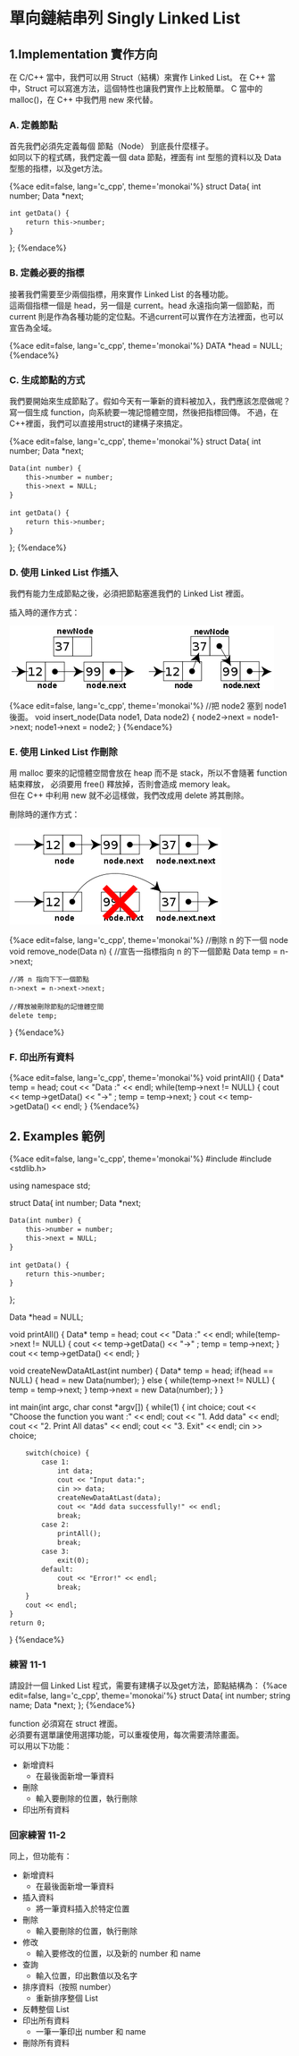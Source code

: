 # 單向鏈結串列 Singly Linked List

## 1.Implementation 實作方向

在 C/C++ 當中，我們可以用 Struct（結構）來實作 Linked List。
在 C++ 當中，Struct 可以寫進方法，這個特性也讓我們實作上比較簡單。
C 當中的 malloc()，在 C++ 中我們用 new 來代替。


### A. 定義節點
首先我們必須先定義每個 節點（Node） 到底長什麼樣子。  
如同以下的程式碼，我們定義一個 data 節點，裡面有 int 型態的資料以及 Data 型態的指標，以及get方法。

{%ace edit=false, lang='c_cpp', theme='monokai'%}
struct Data{
    int number;
    Data *next;

	int getData() {
		return this->number;
	}
};
{%endace%}

### B. 定義必要的指標
接著我們需要至少兩個指標，用來實作 Linked List 的各種功能。  
這兩個指標一個是 head，另一個是 current。head 永遠指向第一個節點，而 current 則是作為各種功能的定位點。不過current可以實作在方法裡面，也可以宣告為全域。

{%ace edit=false, lang='c_cpp', theme='monokai'%}
DATA *head    = NULL;
{%endace%}

### C. 生成節點的方式
我們要開始來生成節點了。假如今天有一筆新的資料被加入，我們應該怎麼做呢？  
寫一個生成 function，向系統要一塊記憶體空間，然後把指標回傳。
不過，在C++裡面，我們可以直接用struct的建構子來搞定。

{%ace edit=false, lang='c_cpp', theme='monokai'%}
struct Data{
    int number;
    Data *next;

    Data(int number) {
   	    this->number = number;
	    this->next = NULL;
	}

	int getData() {
		return this->number;
	}
};
{%endace%}



### D. 使用 Linked List 作插入

我們有能力生成節點之後，必須把節點塞進我們的 Linked List 裡面。

插入時的運作方式：  

![linked-list-insert.png](img/linked-list-insert.png)

{%ace edit=false, lang='c_cpp', theme='monokai'%}
//把 node2 塞到 node1 後面。
void insert_node(Data node1, Data node2)
{
    node2->next = node1->next;
    node1->next = node2;
}
{%endace%}

### E. 使用 Linked List 作刪除

用 malloc 要來的記憶體空間會放在 heap 而不是 stack，所以不會隨著 function 結束釋放，
必須要用 free() 釋放掉，否則會造成 memory leak。  
但在 C++ 中利用 new 就不必這樣做，我們改成用 delete 將其刪除。

刪除時的運作方式：  

![linked-list-del.png](img/linked-list-del.png)

{%ace edit=false, lang='c_cpp', theme='monokai'%}
//刪除 n 的下一個 node
void remove_node(Data n)
{
	//宣告一指標指向 n 的下一個節點
	Data temp = n->next;

	//將 n 指向下下一個節點
    n->next = n->next->next;

    //釋放被刪除節點的記憶體空間
    delete temp;
}
{%endace%}

### F. 印出所有資料


{%ace edit=false, lang='c_cpp', theme='monokai'%}
void printAll() {
	Data* temp = head;
	cout << "Data :" << endl;
	while(temp->next != NULL) {
		cout << temp->getData() << "->" ;
		temp = temp->next;
	}
	cout << temp->getData() << endl;
}
{%endace%}

## 2. Examples 範例

{%ace edit=false, lang='c_cpp', theme='monokai'%}
#include <iostream>
#include <stdlib.h>

using namespace std;

struct Data{
    int number;
    Data *next;

    Data(int number) {
   	    this->number = number;
	    this->next = NULL;
	}

	int getData() {
		return this->number;
	}
};

Data *head    = NULL;

void printAll() {
	Data* temp = head;
	cout << "Data :" << endl;
	while(temp->next != NULL) {
		cout << temp->getData() << "->" ;
		temp = temp->next;
	}
	cout << temp->getData() << endl;
}

void createNewDataAtLast(int number) {
	Data* temp = head;
	if(head == NULL) {
		head = new Data(number);
	} else {
		while(temp->next != NULL) {
			temp = temp->next;
		}
		temp->next = new Data(number);
	}
}

int main(int argc, char const *argv[])
{
	while(1) {
		int choice;
		cout << "Choose the function you want :" << endl;
		cout << "1. Add data" << endl;
		cout << "2. Print All datas" << endl;
		cout << "3. Exit" << endl;
		cin >> choice;

		switch(choice) {
			case 1:
				int data;
				cout << "Input data:";
				cin >> data;
				createNewDataAtLast(data);
				cout << "Add data successfully!" << endl;
				break;
			case 2:
				printAll();
				break;
			case 3:
				exit(0);
			default:
				cout << "Error!" << endl;
				break;
		}
		cout << endl;
	}
	return 0;
}
{%endace%}

### 練習 11-1

請設計一個 Linked List 程式，需要有建構子以及get方法，節點結構為：
{%ace edit=false, lang='c_cpp', theme='monokai'%}
struct Data{
    int number;
    string name;
    Data *next;
};
{%endace%}

function 必須寫在 struct 裡面。  
必須要有選單讓使用選擇功能，可以重複使用，每次需要清除畫面。  
可以用以下功能：

* 新增資料
	* 在最後面新增一筆資料
* 刪除
	* 輸入要刪除的位置，執行刪除
* 印出所有資料

### 回家練習 11-2

同上，但功能有：

* 新增資料
	* 在最後面新增一筆資料
* 插入資料
	* 將一筆資料插入於特定位置
* 刪除
	* 輸入要刪除的位置，執行刪除
* 修改
	* 輸入要修改的位置，以及新的 number 和 name
* 查詢
	* 輸入位置，印出數值以及名字
* 排序資料（按照 number）
	* 重新排序整個 List
* 反轉整個 List
* 印出所有資料
	* 一筆一筆印出 number 和 name
* 刪除所有資料